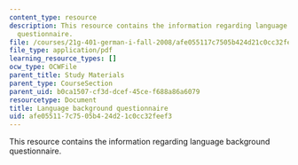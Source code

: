 ```yaml
---
content_type: resource
description: This resource contains the information regarding language background
  questionnaire.
file: /courses/21g-401-german-i-fall-2008/afe055117c7505b424d21c0cc32feef3_MIT21G_401F08_back.pdf
file_type: application/pdf
learning_resource_types: []
ocw_type: OCWFile
parent_title: Study Materials
parent_type: CourseSection
parent_uid: b0ca1507-cf3d-dcef-45ce-f688a86a6079
resourcetype: Document
title: Language background questionnaire
uid: afe05511-7c75-05b4-24d2-1c0cc32feef3
---
```

This resource contains the information regarding language background questionnaire.

